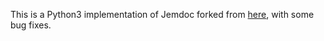 This is a Python3 implementation of Jemdoc forked from [here](https://github.com/mengzili/jemdoc-python3), with some bug fixes.
